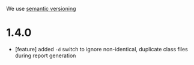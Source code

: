 We use [semantic versioning][semver]

# 1.4.0

- [feature] added `-d` switch to ignore non-identical, duplicate class files during report generation


[semver]: http://semver.org/
